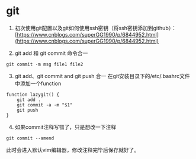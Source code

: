 # git
1. 初次使用git配置以及git如何使用ssh密钥（将ssh密钥添加到github）：[https://www.cnblogs.com/superGG1990/p/6844952.html](https://www.cnblogs.com/superGG1990/p/6844952.html)

2. git add 和 git commit 命令合一
```
git commit -m msg file1 file2
```

3. git add、git commit and git push 合一
在git安装目录下的/etc/.bashrc文件中添加一个function
```
function lazygit() {
    git add .
    git commit -a -m "$1"
    git push
}
```

4. 如果commit注释写错了，只是想改一下注释
```
git commit --amend
```
此时会进入默认vim编辑器，修改注释完毕后保存就好了。
